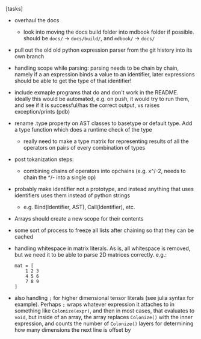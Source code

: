 [tasks]
- overhaul the docs
    - look into moving the docs build folder into mdbook folder if possible. should be `docs/` -> `docs/build/`, and `mdbook/` -> `docs/`
- pull out the old old python expression parser from the git history into its own branch
- handling scope while parsing: parsing needs to be chain by chain, namely if a an expression binds a value to an identifier, later expressions should be able to get the type of that identifier!
- include exmaple programs that do and don't work in the README. ideally this would be automated, e.g. on push, it would try to run them, and see if it is successful/has the correct output, vs raises exception/prints (pdb)
- rename .type property on AST classes to basetype or default type. Add a type function which does a runtime check of the type
    - really need to make a type matrix for representing results of all the operators on pairs of every combination of types
- post tokanization steps:
    - combining chains of operators into opchains (e.g. x^/-2, needs to chain the ^/- into a single op)
- probably make identifier not a prototype, and instead anything that uses identifiers uses them instead of python strings
    - e.g. Bind(Identifier, AST), Call(Identifier), etc.
- Arrays should create a new scope for their contents
- some sort of process to freeze all lists after chaining so that they can be cached
- handling whitespace in matrix literals. As is, all whitespace is removed, but we need it to be able to parse 2D matrices correctly. e.g.:
    
    ```
    mat = [
        1 2 3
        4 5 6
        7 8 9
    ]
    ```    
- also handling `;` for higher dimensional tensor literals (see julia syntax for example). Perhaps `;` wraps whatever expression it attaches to in something like `Colonize(expr)`, and then in most cases, that evaluates to `void`, but inside of an array, the array replaces `Colonize()` with the inner expression, and counts the number of `Colonize()` layers for determining how many dimensions the next line is offset by